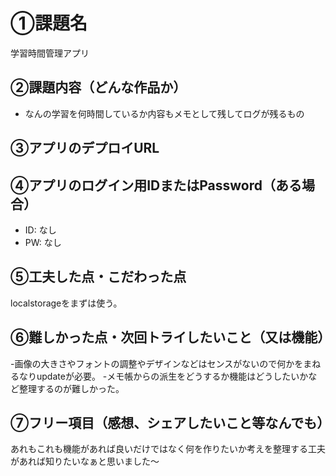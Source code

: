 # ①課題名
学習時間管理アプリ

## ②課題内容（どんな作品か）
- なんの学習を何時間しているか内容もメモとして残してログが残るもの

## ③アプリのデプロイURL


## ④アプリのログイン用IDまたはPassword（ある場合）
- ID: なし
- PW: なし

## ⑤工夫した点・こだわった点
localstorageをまずは使う。

## ⑥難しかった点・次回トライしたいこと（又は機能）
-画像の大きさやフォントの調整やデザインなどはセンスがないので何かをまねるなりupdateが必要。
-メモ帳からの派生をどうするか機能はどうしたいかなど整理するのが難しかった。

## ⑦フリー項目（感想、シェアしたいこと等なんでも）
あれもこれも機能があれば良いだけではなく何を作りたいか考えを整理する工夫があれば知りたいなぁと思いました〜